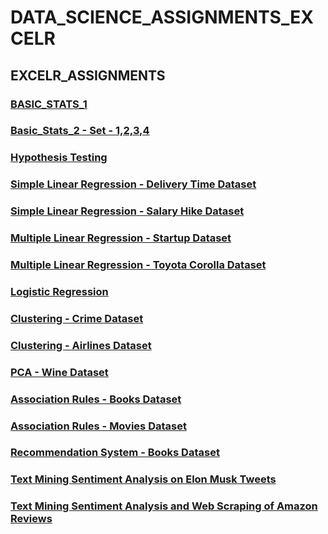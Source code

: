 # DATA_SCIENCE_ASSIGNMENTS_EXCELR

## EXCELR_ASSIGNMENTS

### [BASIC_STATS_1](https://gist.github.com/ZakeerS/debc1adf49d27ac60b4b7e8b3078f752)

### [Basic_Stats_2 - Set - 1,2,3,4](https://gist.github.com/ZakeerS/89fb74c94f2edd6d285bf829a8b8c0d3)

### [Hypothesis Testing](https://gist.github.com/ZakeerS/6916721268ae62deaaf3349c57389ff3)

### [Simple Linear Regression - Delivery Time Dataset](https://gist.github.com/ZakeerS/c0f9ead17096c5dcf5473413ae8a8720)

### [Simple Linear Regression - Salary Hike Dataset](https://gist.github.com/ZakeerS/bc791ede20125d73e0c98a83c575e393)

### [Multiple Linear Regression - Startup Dataset](https://gist.github.com/ZakeerS/dde07ca8b7e624513ea2e6c01c3a3b6b)

### [Multiple Linear Regression - Toyota Corolla Dataset](https://gist.github.com/ZakeerS/e4f95bd6abdc32f2bd0a8c561a07344a)

### [Logistic Regression](https://gist.github.com/ZakeerS/1c81d61364bd9d0d1573b259a6cc9355)

### [Clustering - Crime Dataset](https://gist.github.com/ZakeerS/89e06ff020752fc01180e148142dd548)

### [Clustering - Airlines Dataset](https://gist.github.com/ZakeerS/d01b0d68dc26d757f33fcddd3efb4b11)

### [PCA - Wine Dataset](https://gist.github.com/ZakeerS/96087a621dac2200340f5aeae20fd005)

### [Association Rules - Books Dataset](https://gist.github.com/ZakeerS/86a1c4131d39b3e177278abe91132371)

### [Association Rules - Movies Dataset](https://gist.github.com/ZakeerS/4a5a2e516e5a133b3eb7ce1c6346ce93)

### [Recommendation System - Books Dataset](https://gist.github.com/ZakeerS/667744afd06439145be30c7a0c544e3d)

### [Text Mining Sentiment Analysis on Elon Musk Tweets](https://gist.github.com/ZakeerS/389046f9bd9ad638a1b51f04a13b7301)

### [Text Mining Sentiment Analysis and Web Scraping of Amazon Reviews](https://gist.github.com/ZakeerS/3ffaec1f6fad67d0c243360556440f6f)
